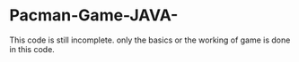 # Pacman-Game-JAVA-
This code is still incomplete. only the basics or the working of game is done in this code.
